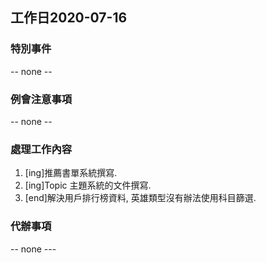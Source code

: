 ## 工作日2020-07-16
### 特別事件
-- none --

### 例會注意事項
-- none --

### 處理工作內容
1. [ing]推薦書單系統撰寫.
1. [ing]Topic 主題系統的文件撰寫.
1. [end]解決用戶排行榜資料, 英雄類型沒有辦法使用科目篩選.

### 代辦事項
-- none ---